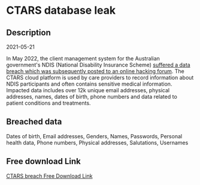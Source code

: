 # CTARS database leak

## Description

2021-05-21

In May 2022, the client management system for the Australian government's NDIS (National Disability Insurance Scheme) <a href="https://ctars.com.au/ctars-data-breach" target="_blank" rel="noopener">suffered a data breach which was subsequently posted to an online hacking forum</a>. The CTARS cloud platform is used by care providers to record information about NDIS participants and often contains sensitive medical information. Impacted data includes over 12k unique email addresses, physical addresses, names, dates of birth, phone numbers and data related to patient conditions and treatments.

## Breached data

Dates of birth, Email addresses, Genders, Names, Passwords, Personal health data, Phone numbers, Physical addresses, Salutations, Usernames

## Free download Link

[CTARS breach Free Download Link](https://link-to.net/1229997/489.3675302488755/dynamic/?r=aHR0cHM6Ly93d3cubWVkaWFmaXJlLmNvbS92aWV3L1pOZExHUERSWjlPTDM3Ri9jdGFycy5jb20uYXUvZmlsZQ==)